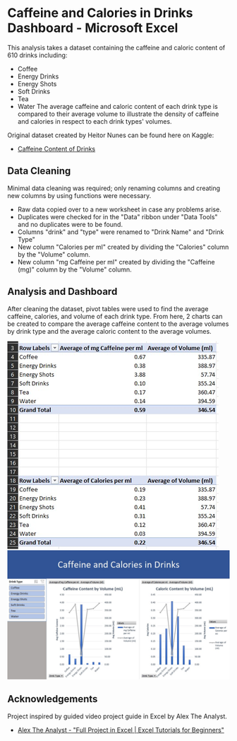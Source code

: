 
# Caffeine and Calories in Drinks Dashboard - Microsoft Excel

This analysis takes a dataset containing the caffeine and caloric content of 610 drinks including:
* Coffee
* Energy Drinks
* Energy Shots
* Soft Drinks
* Tea 
* Water
The average caffeine and caloric content of each drink type is compared to their average volume to illustrate the density of caffeine and calories in respect to each drink types' volumes.

Original dataset created by Heitor Nunes can be found here on Kaggle:
 - [Caffeine Content of Drinks](https://www.kaggle.com/datasets/heitornunes/caffeine-content-of-drinks)

## Data Cleaning
Minimal data cleaning was required; only renaming columns and creating new columns by using functions were necessary.
* Raw data copied over to a new worksheet in case any problems arise.
* Duplicates were checked for in the "Data" ribbon under "Data Tools" and no duplicates were to be found.
* Columns "drink" and "type" were renamed to "Drink Name" and "Drink Type"
* New column "Calories per ml" created by dividing the "Calories" column by the "Volume" column.
* New column "mg Caffeine per ml" created by dividing the "Caffeine (mg)" column by the "Volume" column.

## Analysis and Dashboard
After cleaning the dataset, pivot tables were used to find the average caffeine, calories, and volume of each drink type. From here, 2 charts can be created to compare the average caffeine content to the average volumes by drink type and the average caloric content to the average volumes.

![Pivot Tables](pivot.jpg)
![Dashboard](caffeine_dashboard.jpg)
## Acknowledgements
Project inspired by guided video project guide in Excel by Alex The Analyst.
 - [Alex The Analyst - "Full Project in Excel | Excel Tutorials for Beginners"](https://www.youtube.com/watch?v=opJgMj1IUrc)

